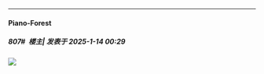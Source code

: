 ﻿
*****

####  Piano-Forest  
##### 807#         楼主| 发表于 2025-1-14 00:29

<img src="https://p.sda1.dev/21/3d94b7277127439dc3bec99dc6fca8ea/yande.re 1214686 asian_clothes ranma_½ shampoo sweater taniguchi_hiromi.jpg" referrerpolicy="no-referrer">

